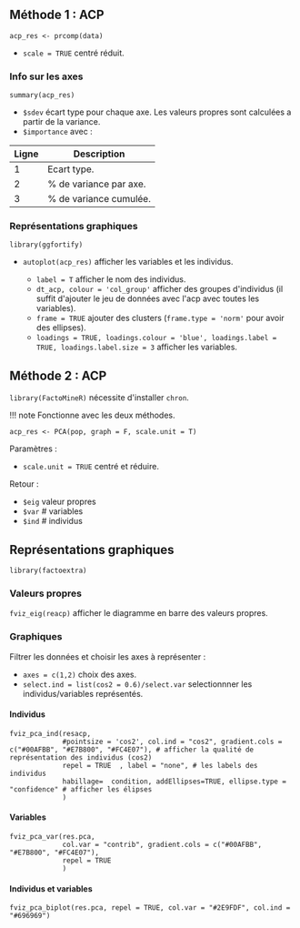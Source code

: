## Méthode 1 : ACP

`acp_res <- prcomp(data)`

* `scale = TRUE` centré réduit. 

### Info sur les axes

`summary(acp_res)`

* `$sdev` écart type pour chaque axe. Les valeurs propres sont calculées a partir de la variance.
* `$importance` avec :

Ligne    | Description
---------|----
1        | Ecart type.
2        | % de variance par axe.
3        | % de variance cumulée.

### Représentations graphiques

`library(ggfortify)`

* `autoplot(acp_res)` afficher les variables et les individus.

    * `label = T` afficher le nom des individus.
    * `dt_acp, colour = 'col_group'` afficher des groupes d'individus (il suffit d'ajouter le jeu de données avec l'acp avec toutes les variables).
    * `frame = TRUE` ajouter des clusters (`frame.type = 'norm'` pour avoir des ellipses).
    * `loadings = TRUE, loadings.colour = 'blue', loadings.label = TRUE, loadings.label.size = 3` afficher les variables.

## Méthode 2 : ACP

`library(FactoMineR)` nécessite d'installer `chron`.

!!! note
    Fonctionne avec les deux méthodes.

`acp_res <- PCA(pop, graph = F, scale.unit = T)`

Paramètres :

* `scale.unit = TRUE` centré et réduire.

Retour :

* `$eig` valeur propres
* `$var` # variables
* `$ind` # individus

## Représentations graphiques

`library(factoextra)`

### Valeurs propres

`fviz_eig(reacp)` afficher le diagramme en barre des valeurs propres.

### Graphiques

Filtrer les données et choisir les axes à représenter :

* `axes = c(1,2)` choix des axes.
* `select.ind = list(cos2 = 0.6)/select.var` selectionnner les individus/variables représentés.

#### Individus

```
fviz_pca_ind(resacp,
             #pointsize = 'cos2', col.ind = "cos2", gradient.cols = c("#00AFBB", "#E7B800", "#FC4E07"), # afficher la qualité de représentation des individus (cos2)
             repel = TRUE  , label = "none", # les labels des individus
             habillage=  condition, addEllipses=TRUE, ellipse.type = "confidence" # afficher les élipses
             )
```

#### Variables

```
fviz_pca_var(res.pca,
             col.var = "contrib", gradient.cols = c("#00AFBB", "#E7B800", "#FC4E07"),
             repel = TRUE
             )
```

#### Individus et variables

```
fviz_pca_biplot(res.pca, repel = TRUE, col.var = "#2E9FDF", col.ind = "#696969")
```